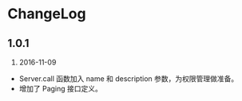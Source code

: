 # ChangeLog

## 1.0.1

1. 2016-11-09
  * Server.call 函数加入 name 和 description 参数，为权限管理做准备。
  * 增加了 Paging 接口定义。


